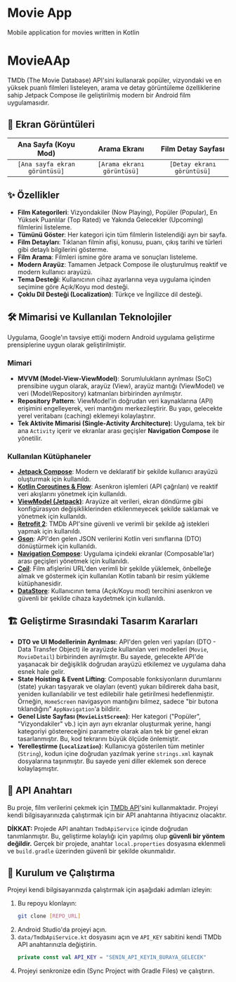 # Movie App
Mobile application for movies written in Kotlin
# MovieAAp

TMDb (The Movie Database) API'sini kullanarak popüler, vizyondaki ve en yüksek puanlı filmleri listeleyen, arama ve detay görüntüleme özelliklerine sahip Jetpack Compose ile geliştirilmiş modern bir Android film uygulamasıdır.

## 📱 Ekran Görüntüleri

| Ana Sayfa (Koyu Mod) | Arama Ekranı | Film Detay Sayfası |
| :---: |:---:|:---:|
| `[Ana sayfa ekran görüntüsü]` | `[Arama ekranı görüntüsü]` | `[Detay ekranı görüntüsü]` |

## ✨ Özellikler

- **Film Kategorileri**: Vizyondakiler (Now Playing), Popüler (Popular), En Yüksek Puanlılar (Top Rated) ve Yakında Gelecekler (Upcoming) filmlerini listeleme.
- **Tümünü Göster**: Her kategori için tüm filmlerin listelendiği ayrı bir sayfa.
- **Film Detayları**: Tıklanan filmin afişi, konusu, puanı, çıkış tarihi ve türleri gibi detaylı bilgilerini gösterme.
- **Film Arama**: Filmleri ismine göre arama ve sonuçları listeleme.
- **Modern Arayüz**: Tamamen Jetpack Compose ile oluşturulmuş reaktif ve modern kullanıcı arayüzü.
- **Tema Desteği**: Kullanıcının cihaz ayarlarına veya uygulama içinden seçimine göre Açık/Koyu mod desteği.
- **Çoklu Dil Desteği (Localization)**: Türkçe ve İngilizce dil desteği.

## 🛠️ Mimarisi ve Kullanılan Teknolojiler

Uygulama, Google'ın tavsiye ettiği modern Android uygulama geliştirme prensiplerine uygun olarak geliştirilmiştir.

### Mimari

- **MVVM (Model-View-ViewModel)**: Sorumlulukların ayrılması (SoC) prensibine uygun olarak, arayüz (View), arayüz mantığı (ViewModel) ve veri (Model/Repository) katmanları birbirinden ayrılmıştır.
- **Repository Pattern**: ViewModel'in doğrudan veri kaynaklarına (API) erişimini engelleyerek, veri mantığını merkezileştirir. Bu yapı, gelecekte yerel veritabanı (caching) eklemeyi kolaylaştırır.
- **Tek Aktivite Mimarisi (Single-Activity Architecture)**: Uygulama, tek bir ana `Activity` içerir ve ekranlar arası geçişler **Navigation Compose** ile yönetilir.

### Kullanılan Kütüphaneler

- **[Jetpack Compose](https://developer.android.com/jetpack/compose)**: Modern ve deklaratif bir şekilde kullanıcı arayüzü oluşturmak için kullanıldı.
- **[Kotlin Coroutines & Flow](https://kotlinlang.org/docs/coroutines-guide.html)**: Asenkron işlemleri (API çağrıları) ve reaktif veri akışlarını yönetmek için kullanıldı.
- **[ViewModel (Jetpack)](https://developer.android.com/topic/libraries/architecture/viewmodel)**: Arayüze ait verileri, ekran döndürme gibi konfigürasyon değişikliklerinden etkilenmeyecek şekilde saklamak ve yönetmek için kullanıldı.
- **[Retrofit 2](https://square.github.io/retrofit/)**: TMDb API'sine güvenli ve verimli bir şekilde ağ istekleri yapmak için kullanıldı.
- **[Gson](https://github.com/google/gson)**: API'den gelen JSON verilerini Kotlin veri sınıflarına (DTO) dönüştürmek için kullanıldı.
- **[Navigation Compose](https://developer.android.com/jetpack/compose/navigation)**: Uygulama içindeki ekranlar (Composable'lar) arası geçişleri yönetmek için kullanıldı.
- **[Coil](https://coil-kt.github.io/coil/)**: Film afişlerini URL'den verimli bir şekilde yüklemek, önbelleğe almak ve göstermek için kullanılan Kotlin tabanlı bir resim yükleme kütüphanesidir.
- **[DataStore](https://developer.android.com/topic/libraries/architecture/datastore)**: Kullanıcının tema (Açık/Koyu mod) tercihini asenkron ve güvenli bir şekilde cihaza kaydetmek için kullanıldı.

## 🏗️ Geliştirme Sırasındaki Tasarım Kararları

- **DTO ve UI Modellerinin Ayrılması**: API'den gelen veri yapıları (DTO - Data Transfer Object) ile arayüzde kullanılan veri modelleri (`Movie`, `MovieDetail`) birbirinden ayrılmıştır. Bu sayede, gelecekte API'de yaşanacak bir değişiklik doğrudan arayüzü etkilemez ve uygulama daha esnek hale gelir.
- **State Hoisting & Event Lifting**: Composable fonksiyonların durumlarını (state) yukarı taşıyarak ve olayları (event) yukarı bildirerek daha basit, yeniden kullanılabilir ve test edilebilir hale getirilmesi hedeflenmiştir. Örneğin, `HomeScreen` navigasyon mantığını bilmez, sadece "bir butona tıklandığını" `AppNavigation`'a bildirir.
- **Genel Liste Sayfası (`MovieListScreen`)**: Her kategori ("Popüler", "Vizyondakiler" vb.) için ayrı ayrı ekranlar oluşturmak yerine, hangi kategoriyi göstereceğini parametre olarak alan tek bir genel ekran tasarlanmıştır. Bu, kod tekrarını büyük ölçüde önlemiştir.
- **Yerelleştirme (`Localization`)**: Kullanıcıya gösterilen tüm metinler (`String`), kodun içine doğrudan yazılmak yerine `strings.xml` kaynak dosyalarına taşınmıştır. Bu sayede yeni diller eklemek son derece kolaylaşmıştır.

## 🔑 API Anahtarı

Bu proje, film verilerini çekmek için [TMDb API](https://www.themoviedb.org/documentation/api)'sini kullanmaktadır. Projeyi kendi bilgisayarınızda çalıştırmak için bir API anahtarına ihtiyacınız olacaktır.

**DİKKAT:** Projede API anahtarı `TmdbApiService` içinde doğrudan tanımlanmıştır. Bu, geliştirme kolaylığı için yapılmış olup **güvenli bir yöntem değildir.** Gerçek bir projede, anahtar `local.properties` dosyasına eklenmeli ve `build.gradle` üzerinden güvenli bir şekilde okunmalıdır.

## 🚀 Kurulum ve Çalıştırma

Projeyi kendi bilgisayarınızda çalıştırmak için aşağıdaki adımları izleyin:

1.  Bu repoyu klonlayın:
    ```bash
    git clone [REPO_URL]
    ```
2.  Android Studio'da projeyi açın.
3.  `data/TmdbApiService.kt` dosyasını açın ve `API_KEY` sabitini kendi TMDb API anahtarınızla değiştirin.
    ```kotlin
    private const val API_KEY = "SENIN_API_KEYIN_BURAYA_GELECEK"
    ```
4.  Projeyi senkronize edin (Sync Project with Gradle Files) ve çalıştırın.

